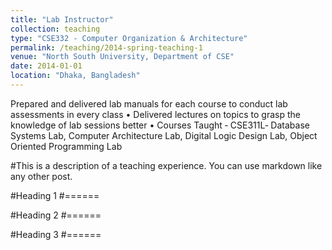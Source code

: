 ```yaml
---
title: "Lab Instructor"
collection: teaching
type: "CSE332 - Computer Organization & Architecture"
permalink: /teaching/2014-spring-teaching-1
venue: "North South University, Department of CSE"
date: 2014-01-01
location: "Dhaka, Bangladesh"
---
```


Prepared and delivered lab manuals for each course to conduct lab assessments in every class
• Delivered lectures on topics to grasp the knowledge of lab sessions better
• Courses Taught ‑ CSE311L‑ Database Systems Lab, Computer Architecture Lab, Digital Logic Design Lab, Object Oriented Programming Lab

#This is a description of a teaching experience. You can use markdown like any other post.

#Heading 1
#======

#Heading 2
#======

#Heading 3
#======
